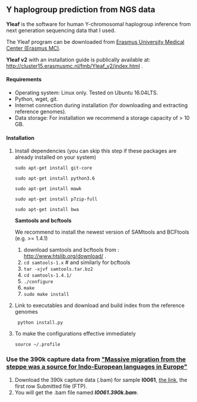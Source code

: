 ## Y haplogroup prediction from NGS data

   **Yleaf** is the software for human Y-chromosomal haplogroup inference from next generation sequencing data that I used.

   The Yleaf program can be downloaded from [Erasmus University Medical Center (Erasmus MC)](https://www6.erasmusmc.nl/genetic_identification/resources/). 

   **Yleaf v2** with an installation guide is publically available at: http://cluster15.erasmusmc.nl/fmb/Yleaf_v2/index.html .



#### Requirements
- Operating system: Linux only. Tested on Ubuntu 16.04LTS.
- Python, wget, git.
- Internet connection during installation (for downloading and extracting reference genomes).
- Data storage: For installation we recommend a storage capacity of > 10 GB.
#### Installation
1. Install dependencies (you can skip this step if these packages are already installed on your system)
 
   ```sudo apt-get install git-core```
 
   ```sudo apt-get install python3.6```
 
   ```sudo apt-get install mawk```
 
   ```sudo apt-get install p7zip-full```
 
   ```sudo apt-get install bwa```

   **Samtools and bcftools**
 
   We recommend to install the newest version of SAMtools and BCFtools (e.g. >= 1.4.1)
   1. download samtools and bcftools from : http://www.htslib.org/download/ .
   2. ```cd samtools-1.x```     # and similarly for bcftools
   3. ```tar -xjvf samtools.tar.bz2```
   4. ```cd samtools-1.4.1/```
   5. ```./configure```
   6. ```make```
   7. ```sudo make install```
 

2. Link to executables and download and build index from the reference genomes

   ``` python install.py```

3. To make the configurations effective immediately

   ```source ~/.profile```
   

### Use the 390k capture data from ["Massive migration from the steppe was a source for Indo-European languages in Europe"](https://www.nature.com/articles/nature14317)

1. Download the 390k capture data (.bam) for sample **I0061**, [the link](https://www.ebi.ac.uk/ena/data/view/ERS665985), the first row Submitted file (FTP).
2. You will get the .bam file named ***I0061.390k.bam***.

